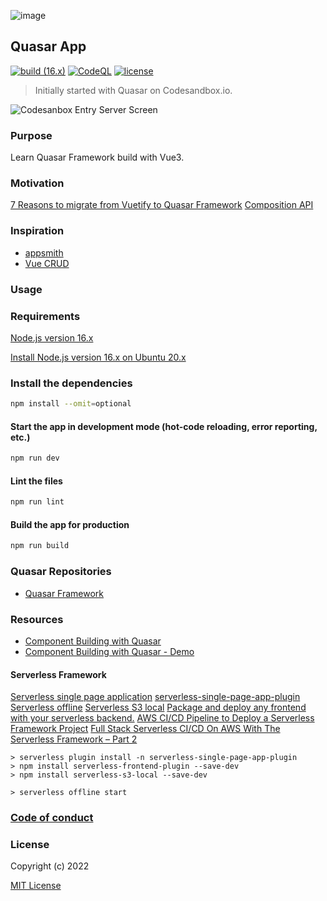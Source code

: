 ![image](https://user-images.githubusercontent.com/3314957/140314572-9c26fc82-76b4-44b7-9f16-795da179195c.png)
## Quasar App
[![build (16.x)](https://github.com/alecsandrapetruescu/quasar2app/actions/workflows/build.yml/badge.svg)](https://github.com/alecsandrapetruescu/quasar2app/actions/workflows/build.yml)
[![CodeQL](https://github.com/alecsandrapetruescu/quasar2app/actions/workflows/codeql.yml/badge.svg)](https://github.com/alecsandrapetruescu/quasar2app/actions/workflows/codeql.yml)
[![license](https://img.shields.io/github/license/alecsandrapetruescu/vue3app)](https://github.com/alecsandrapetruescu/vue3app/blob/main/LICENSE)
> Initially started with Quasar on Codesandbox.io.

![Codesanbox Entry Server Screen](https://cdn.quasar.dev/codesandbox/codesandbox-entry.jpg)

### Purpose
Learn Quasar Framework build with Vue3.

### Motivation
[7 Reasons to migrate from Vuetify to Quasar Framework](https://medium.com/@charliegilmanuk/7-reasons-to-migrate-from-vuetify-to-quasar-framework-8ea47358262)
[Composition API](https://v3.vuejs.org/api/composition-api.html)

### Inspiration
- [appsmith](https://www.appsmith.com/)
- [Vue CRUD](https://github.com/what-crud/vue-crud)

### Usage
### Requirements
[Node.js version 16.x](https://nodejs.org/en/about/releases/#releases)

[Install Node.js version 16.x on Ubuntu 20.x](https://gist.github.com/alecsandrapetruescu/9e5d1b02f2a9644b14257c101c8dd332)
### Install the dependencies
```bash
npm install --omit=optional
```

#### Start the app in development mode (hot-code reloading, error reporting, etc.)

```bash
npm run dev
```

#### Lint the files

```bash
npm run lint
```

#### Build the app for production

```bash
npm run build
```

### Quasar Repositories

- [Quasar Framework](https://github.com/quasarframework/quasar)

### Resources

- [Component Building with Quasar](https://medium.com/quasar-framework/component-building-with-quasar-fc101b6730ae)
- [Component Building with Quasar - Demo](https://jsfiddle.net/smolinari/mc2s5pk6/)

#### Serverless Framework
[Serverless single page application](https://github.com/serverless/examples/tree/v3/aws-node-single-page-app-via-cloudfront)
[serverless-single-page-app-plugin](https://github.com/jonathanconway/serverless-single-page-app-plugin)
[Serverless offline](https://www.serverless.com/plugins/serverless-offline)
[Serverless S3 local](https://www.serverless.com/plugins/serverless-frontend-plugin)
[Package and deploy any frontend with your serverless backend.](https://www.serverless.com/plugins/serverless-s3-local)
[AWS CI/CD Pipeline to Deploy a Serverless Framework Project](https://www.serverlessguru.com/blog/aws-ci-cd-pipeline-to-deploy-a-serverless-framework-project)
[Full Stack Serverless CI/CD On AWS With The Serverless Framework – Part 2](https://cevo.com.au/post/full-stack-serverless-ci-cd-on-aws-with-the-serverless-framework-part-2/)
```
> serverless plugin install -n serverless-single-page-app-plugin
> npm install serverless-frontend-plugin --save-dev
> npm install serverless-s3-local --save-dev

> serverless offline start
```

### [Code of conduct](https://javascript-conference.com/code-of-conduct/)

### License

Copyright (c) 2022

[MIT License](http://en.wikipedia.org/wiki/MIT_License)

